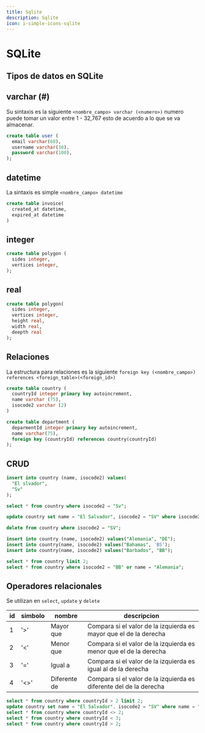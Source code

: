 ```yaml
---
title: Sqlite
description: Sqlite
icon: i-simple-icons-sqlite
---
```


# SQLite

## Tipos de datos en SQLite

## varchar (#)

Su sintaxis es la siguiente `<nombre_campo> varchar (<numero>)` numero puede tomar un valor entre 1 - 32,767 esto de acuerdo a lo que se va almacenar.

```sql
create table user (
  email varchar(60),
  username varchar(30).
  password varchar(100),
);
```

## datetime

La sintaxis es simple `<nombre_campo> datetime`

```sql
create table invoice(
  created_at datetime,
  expired_at datetime
)
```

## integer

```sql
create table polygon (
  sides integer,
  vertices integer,
);
```

## real

```sql
create table polygon(
  sides integer,
  vertices integer,
  height real,
  width real,
  deepth real
);
```

## Relaciones

La estructura para relaciones es la siguiente `foreign key (<nombre_campo>) references <foreign_table>(<foreign_id>)`

```sql
create table country (
  countryId integer primary key autoincrement,
  name varchar (75),
  isocode2 varchar (2)
)
```

```sql
create table department (
  deparmentId integer primary key autoincrement,
  name varchar(75),
  foreign key (countryId) references country(countryId)
);
```

## CRUD

```sql
insert into country (name, isocode2) values(
  "El slvador",
  "Sv"
);
```

```sql
select * from country where isocode2 = "Sv";
```

```sql
update country set name = "El Salvador", isocode2 = "SV" where isocode2 = "Sv";
```

```sql
delete from country where isocode2 = "SV";
```

```sql
insert into country (name, isocode2) values("Alemania", "DE");
insert into country(name, isocode2) values("Bahamas", 'BS');
insert into country(name, isocode2) values("Barbados", "BB");
```

```sql
select * from country limit 2;
select * from country where isocode2 = "BB" or name = "Alemania";
```

## Operadores relacionales

Se utilizan en `select`, `update` y `delete`

| id | simbolo | nombre      | descripcion                                            |
|----|---------|-------------|--------------------------------------------------------|
| 1  | '>'     | Mayor que   | Compara si el valor de la izquierda es mayor que el de la derecha |
| 2  | '<'     | Menor que   | Compara si el valor de la izquierda es menor que el de la derecha |
| 3  | '='     | Igual a     | Compara si el valor de la izquierda es igual al de la derecha |
| 4  | '<>'    | Diferente de| Compara si el valor de la izquierda es diferente del de la derecha |


```sql
select * from country where countryId > 2 limit 2;
update country set name = "El Salvador". isocode2 = "SV" where name = "Alemania" and isocode2 = "DE";
select * from country where countryId <> 2;
select * from country where countryId < 3;
select * from country where countryId > 2;
```

